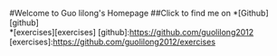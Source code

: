 #Welcome to Guo lilong's Homepage
##Click to find me on
*[Github] [github]   
*[exercises][exercises]
[github]:https://github.com/guolilong2012
[exercises]:https://github.com/guolilong2012/exercises

